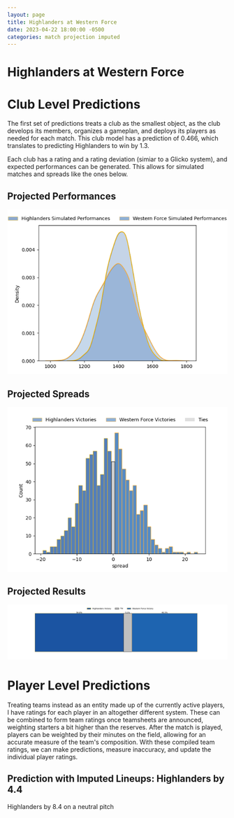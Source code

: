 ```yaml
---  
layout: page  
title: Highlanders at Western Force  
date: 2023-04-22 18:00:00 -0500  
categories: match projection imputed  
---
```

# Highlanders at Western Force

# Club Level Predictions


The first set of predictions treats a club as the smallest object, as the club develops its members, organizes a gameplan, and deploys its players as needed for each match. This club model has a prediction of 0.466, which translates to predicting Highlanders to win by 1.3.

Each club has a rating and a rating deviation (simiar to a Glicko system), and expected performances can be generated. This allows for simulated matches and spreads like the ones below.
## Projected Performances


![Projected Performances](plots/performances_2023-04-22-WesternForce-Highlanders.png)
## Projected Spreads


![Projected Spreads](plots/spreads_2023-04-22-WesternForce-Highlanders.png)
## Projected Results


![Projected Results](plots/resultbar_2023-04-22-WesternForce-Highlanders.png)
# Player Level Predictions


Treating teams instead as an entity made up of the currently active players, I have ratings for each player in an altogether different system. These can be combined to form team ratings once teamsheets are announced, weighting starters a bit higher than the reserves. After the match is played, players can be weighted by their minutes on the field, allowing for an accurate measure of the team's composition. With these compiled team ratings, we can make predictions, measure inaccuracy, and update the individual player ratings.
## Prediction with Imputed Lineups: Highlanders by 4.4


Highlanders by 8.4 on a neutral pitch

